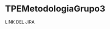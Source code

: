 # TPEMetodologiaGrupo3
[LINK DEL JIRA](https://tpemetodologia.atlassian.net/jira/software/projects/TM/boards/1)
